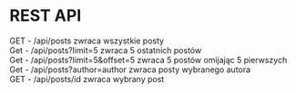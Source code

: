 # REST API

GET - /api/posts zwraca wszystkie posty\
Get - /api/posts?limit=5 zwraca 5 ostatnich postów \
Get - /api/posts?limit=5&offset=5 zwraca 5 postów omijając 5 pierwszych \
Get - /api/posts?author=author zwraca posty wybranego autora\
GET - /api/posts/id zwraca wybrany post
